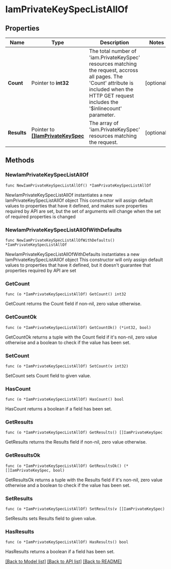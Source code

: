 # IamPrivateKeySpecListAllOf

## Properties

Name | Type | Description | Notes
------------ | ------------- | ------------- | -------------
**Count** | Pointer to **int32** | The total number of &#39;iam.PrivateKeySpec&#39; resources matching the request, accross all pages. The &#39;Count&#39; attribute is included when the HTTP GET request includes the &#39;$inlinecount&#39; parameter. | [optional] 
**Results** | Pointer to [**[]IamPrivateKeySpec**](iam.PrivateKeySpec.md) | The array of &#39;iam.PrivateKeySpec&#39; resources matching the request. | [optional] 

## Methods

### NewIamPrivateKeySpecListAllOf

`func NewIamPrivateKeySpecListAllOf() *IamPrivateKeySpecListAllOf`

NewIamPrivateKeySpecListAllOf instantiates a new IamPrivateKeySpecListAllOf object
This constructor will assign default values to properties that have it defined,
and makes sure properties required by API are set, but the set of arguments
will change when the set of required properties is changed

### NewIamPrivateKeySpecListAllOfWithDefaults

`func NewIamPrivateKeySpecListAllOfWithDefaults() *IamPrivateKeySpecListAllOf`

NewIamPrivateKeySpecListAllOfWithDefaults instantiates a new IamPrivateKeySpecListAllOf object
This constructor will only assign default values to properties that have it defined,
but it doesn't guarantee that properties required by API are set

### GetCount

`func (o *IamPrivateKeySpecListAllOf) GetCount() int32`

GetCount returns the Count field if non-nil, zero value otherwise.

### GetCountOk

`func (o *IamPrivateKeySpecListAllOf) GetCountOk() (*int32, bool)`

GetCountOk returns a tuple with the Count field if it's non-nil, zero value otherwise
and a boolean to check if the value has been set.

### SetCount

`func (o *IamPrivateKeySpecListAllOf) SetCount(v int32)`

SetCount sets Count field to given value.

### HasCount

`func (o *IamPrivateKeySpecListAllOf) HasCount() bool`

HasCount returns a boolean if a field has been set.

### GetResults

`func (o *IamPrivateKeySpecListAllOf) GetResults() []IamPrivateKeySpec`

GetResults returns the Results field if non-nil, zero value otherwise.

### GetResultsOk

`func (o *IamPrivateKeySpecListAllOf) GetResultsOk() (*[]IamPrivateKeySpec, bool)`

GetResultsOk returns a tuple with the Results field if it's non-nil, zero value otherwise
and a boolean to check if the value has been set.

### SetResults

`func (o *IamPrivateKeySpecListAllOf) SetResults(v []IamPrivateKeySpec)`

SetResults sets Results field to given value.

### HasResults

`func (o *IamPrivateKeySpecListAllOf) HasResults() bool`

HasResults returns a boolean if a field has been set.


[[Back to Model list]](../README.md#documentation-for-models) [[Back to API list]](../README.md#documentation-for-api-endpoints) [[Back to README]](../README.md)


